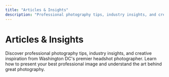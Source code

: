 ```yaml
---
title: "Articles & Insights"
description: "Professional photography tips, industry insights, and creative inspiration to help you capture your best image and build your professional brand."
---
```


# Articles & Insights

Discover professional photography tips, industry insights, and creative inspiration from Washington DC's premier headshot photographer. Learn how to present your best professional image and understand the art behind great photography.